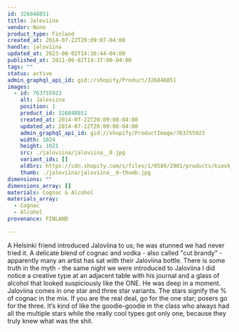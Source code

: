 ```yaml
---
id: 326848851
title: Jaloviina
vendor: None
product_type: Finland
created_at: 2014-07-22T20:09:07-04:00
handle: jaloviina
updated_at: 2023-08-02T14:36:44-04:00
published_at: 2011-06-02T14:37:00-04:00
tags: ""
status: active
admin_graphql_api_id: gid://shopify/Product/326848851
images:
  - id: 763755923
    alt: Jaloviina
    position: 1
    product_id: 326848851
    created_at: 2014-07-22T20:09:08-04:00
    updated_at: 2014-07-22T20:09:08-04:00
    admin_graphql_api_id: gid://shopify/ProductImage/763755923
    width: 1024
    height: 1021
    src: ./jaloviina/jaloviina__0.jpg
    variant_ids: []
    oldSrc: https://cdn.shopify.com/s/files/1/0589/2901/products/kiosk_fi_JALOVIINA.jpeg?v=1406074148
    thumb: ./jaloviina/jaloviina__0-thumb.jpg
dimensions: ""
dimensions_array: []
materials: Cognac & Alcohol
materials_array:
  - Cognac
  - Alcohol
provenance: FINLAND

---
```


A Helsinki friend introduced Jaloviina to us; he was stunned we had never tried it. A delicate blend of cognac and vodka - also called "cut brandy" - apparently many an artist has sat with their Jaloviina bottle. There is some truth in the myth - the same night we were introduced to Jaloviina I did notice a creative type at an adjacent table with his journal and a glass of alcohol that looked suspiciously like the ONE. He was deep in a moment. Jaloviina comes in one star and three star variants. The stars signify the % of cognac in the mix. If you are the real deal, go for the one star; posers go for the three. It’s kind of like the goodie-goodie in the class who always had all the multiple stars while the really cool types got only one, because they truly knew what was the shit.